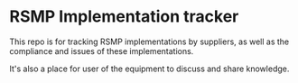 # RSMP Implementation tracker
This repo is for tracking RSMP implementations by suppliers, as well as the compliance and issues of these implementations.

It's also a place for user of the equipment to discuss and share knowledge.
